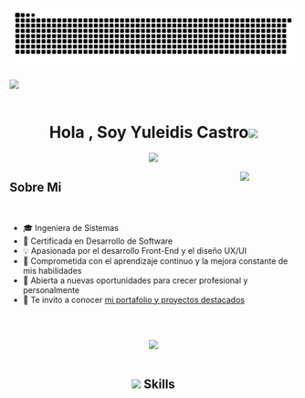 <p align = "center">
	<img src = "https://github.com/7oSkaaa/7oSkaaa/blob/output/github-contribution-grid-snake.svg?" alt = "Snake Game"/>
</p>

<img src="https://user-images.githubusercontent.com/73097560/115834477-dbab4500-a447-11eb-908a-139a6edaec5c.gif"><br><br>

<h1 align="center"><b>Hola , Soy Yuleidis Castro</b><img src="https://media.giphy.com/media/hvRJCLFzcasrR4ia7z/giphy.gif" width="35"></h1>

<p align="center">
  <a href="https://github.com/DenverCoder1/readme-typing-svg">
    <img src="https://readme-typing-svg.herokuapp.com?font=Time+New+Roman&color=cyan&size=25&center=true&vCenter=true&width=700&height=100&lines=¡Bienvenid@%2C+soy+Ingeniera+de+Sistemas!;Especializada+en+Desarrollo+de+Software;Me+apasiona+el+desarrollo+Front-End+%F0%9F%92%BB;Soy+creativa+y+detallista+en+UX/UI+%F0%9F%8C%9F;Estoy+aprendiendo+y+creciendo+cada+d%C3%ADa+%F0%9F%8C%8D">
  </a>
</p>
<picture><img align="right" src = "https://github.com/7oSkaaa/7oSkaaa/blob/main/Images/about_me.gif?raw=true" width = 100px></picture> 
<h2>Sobre Mi</h2>

<br>


- 🎓 Ingeniera de Sistemas 
- 📜 Certificada en Desarrollo de Software
- 💡 Apasionada por el desarrollo Front-End y el diseño UX/UI
- 🧠 Comprometida con el aprendizaje continuo y la mejora constante de mis habilidades
- 🌱 Abierta a nuevas oportunidades para crecer profesional y personalmente
- 📁 Te invito a conocer [mi portafolio y proyectos destacados](#)



<br><br>


<div align='center'>
  
<img src="https://user-images.githubusercontent.com/73097560/115834477-dbab4500-a447-11eb-908a-139a6edaec5c.gif"><br><br>
## <img src="https://media2.giphy.com/media/QssGEmpkyEOhBCb7e1/giphy.gif?cid=ecf05e47a0n3gi1bfqntqmob8g9aid1oyj2wr3ds3mg700bl&rid=giphy.gif" width ="25"><b> Skills</b>
<br>

